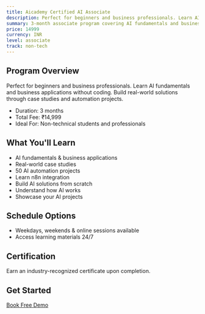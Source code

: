 ```yaml
---
title: Aicademy Certified AI Associate
description: Perfect for beginners and business professionals. Learn AI fundamentals and business applications without coding.
summary: 3-month associate program covering AI fundamentals and business applications.
price: 14999
currency: INR
level: associate
track: non-tech
---
```


## Program Overview

Perfect for beginners and business professionals. Learn AI fundamentals and business applications without coding. Build real-world solutions through case studies and automation projects.

- Duration: 3 months
- Total Fee: ₹14,999
- Ideal For: Non-technical students and professionals

## What You'll Learn

- AI fundamentals & business applications
- Real-world case studies
- 50 AI automation projects
- Learn n8n integration
- Build AI solutions from scratch
- Understand how AI works
- Showcase your AI projects

## Schedule Options

- Weekdays, weekends & online sessions available
- Access learning materials 24/7

## Certification

Earn an industry-recognized certificate upon completion.

## Get Started

[Book Free Demo](/#contact)
